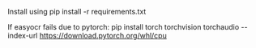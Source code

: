 Install using pip install -r requirements.txt

If easyocr fails due to pytorch:
pip install torch torchvision torchaudio --index-url https://download.pytorch.org/whl/cpu






